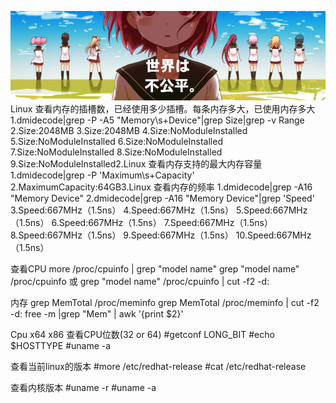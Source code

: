 ![image](./image/cropped.jpg)
Linux 查看内存的插槽数，已经使用多少插槽。每条内存多大，已使用内存多大
1.dmidecode|grep -P -A5 "Memory\s+Device"|grep Size|grep -v Range
2.Size:2048MB
3.Size:2048MB
4.Size:NoModuleInstalled
5.Size:NoModuleInstalled
6.Size:NoModuleInstalled
7.Size:NoModuleInstalled
8.Size:NoModuleInstalled
9.Size:NoModuleInstalled2.Linux
查看内存支持的最大内存容量
1.dmidecode|grep -P 'Maximum\s+Capacity'
2.MaximumCapacity:64GB3.Linux
查看内存的频率
1.dmidecode|grep -A16 "Memory Device"
2.dmidecode|grep -A16 "Memory Device"|grep 'Speed'
3.Speed:667MHz（1.5ns）
4.Speed:667MHz（1.5ns）
5.Speed:667MHz（1.5ns）
6.Speed:667MHz（1.5ns）
7.Speed:667MHz（1.5ns）
8.Speed:667MHz（1.5ns）
9.Speed:667MHz（1.5ns）
10.Speed:667MHz（1.5ns）



查看CPU 
more /proc/cpuinfo | grep "model name" 
grep "model name" /proc/cpuinfo 
或
grep "model name" /proc/cpuinfo | cut -f2 -d: 

内存 
grep MemTotal /proc/meminfo 
grep MemTotal /proc/meminfo | cut -f2 -d: 
free -m |grep "Mem" | awk '{print $2}' 

Cpu x64 x86
查看CPU位数(32 or 64) 
#getconf LONG_BIT 
#echo $HOSTTYPE 
#uname -a 

查看当前linux的版本 
#more /etc/redhat-release 
 #cat /etc/redhat-release 

查看内核版本 
#uname -r 
#uname -a


